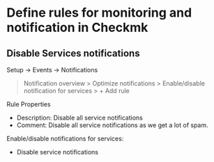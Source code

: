 # Define rules for monitoring and notification in Checkmk

## Disable Services notifications

Setup -> Events -> Notifications
> Notification overview > Optimize notifications > Enable/disable notification for services > + Add rule

Rule Properties

- Description: Disable all service notifications
- Comment: Disable all service notifications as we get a lot of spam.

Enable/disable notifications for services:

- Disable service notifications
